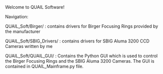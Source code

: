Welcome to QUAIL Software!

Navigation:

QUAIL_Soft/Birger/ : contains drivers for Birger Focusing Rings provided by the manufacturer

QUAIL_Soft/SBIG_Drivers/ : contains drivers for SBIG Aluma 3200 CCD Cameras written by me

QUAIL_Soft/QUAIL_GUI/ : Contains the Python GUI which is used to control the Birger Focusing Rings and the SBIG Aluma 3200 Cameras. The GUI is contained in QUAIL_Mainframe.py file.
